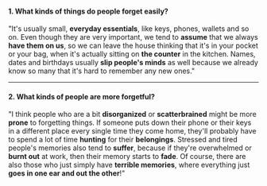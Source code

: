 #### 1. What kinds of things do people forget easily?
"It's usually small, **everyday essentials**, like keys, phones, wallets and so on. Even though they are very important, we tend to **assume** that we always **have them on us**, so we can leave the house thinking that it's in your pocket or your bag, when it's actually sitting on **the counter** in the kitchen. Names, dates and birthdays usually **slip people's minds** as well because we already know so many that it's hard to remember any new ones."

---
#### 2. What kinds of people are more forgetful?
"I think people who are a bit **disorganized** or **scatterbrained** might be more **prone** to forgetting things. If someone puts down their phone or their keys in a different place every single time they come home, they'll probably have to spend a lot of time **hunting** for their **belongings**. Stressed and tired people's memories also tend to **suffer**, because if they're overwhelmed or **burnt out** at work, then their memory starts to **fade**. Of course, there are also those who just simply have **terrible memories**, where everything just **goes in one ear and out the other**!"